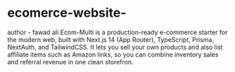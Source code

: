# ecomerce-website-
author - fawad ali 
Ecom-Multi is a production-ready e-commerce starter for the modern web, built with Next.js 14 (App Router), TypeScript, Prisma, NextAuth, and TailwindCSS. It lets you sell your own products and also list affiliate items such as Amazon links, so you can combine inventory sales and referral revenue in one clean storefron.
